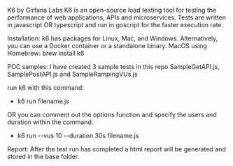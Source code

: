 
K6 by Girfana Labs
K6 is an open-source load testing tool for testing the performance of web applications, APIs and microservices.
Tests are written in javascript OR typescript and run in goscript for the faster execution rate.

Installation:
k6 has packages for Linux, Mac, and Windows. Alternatively, you can use a Docker container or a standalone binary.
MacOS using Homebrew: brew install k6

POC samples:
I have created 3 sample tests in this repo SampleGetAPI.js, SamplePostAPI.js and SampleRampingVUs.js

run k6 with this command:
- k6 run filename.js

OR you can comment out the options function and specify the users and duration within the command:
- k6 run --vus 10 --duration 30s filename.js

Report:
After the test run has completed a html report will be generated and stored in the base folder.